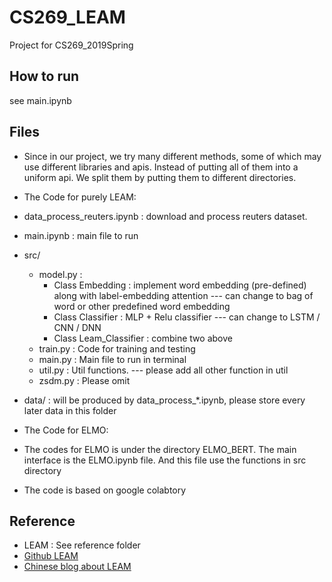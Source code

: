 # CS269_LEAM

Project for CS269_2019Spring

## How to run

see main.ipynb

## Files
- Since in our project, we try many different methods, some of which may use different libraries and apis. Instead of putting all of them into a uniform api. We split them by putting them to different directories.  

- The Code for purely LEAM:
- data_process_reuters.ipynb : download and process reuters dataset.
- main.ipynb : main file to run
- src/
  - model.py : 
    - Class Embedding : implement word embedding (pre-defined) along with label-embedding attention --- can change to bag of word or other predefined word embedding
    - Class Classifier : MLP + Relu classifier --- can change to LSTM / CNN / DNN
    - Class Leam_Classifier : combine two above
  - train.py : Code for training and testing 
  - main.py : Main file to run in terminal
  - util.py : Util functions. --- please add all other function in util
  - zsdm.py : Please omit
- data/ : will be produced by data_process_*.ipynb, please store every later data in this folder


- The Code for ELMO:
- The codes for ELMO is under the directory ELMO_BERT. The main interface is the ELMO.ipynb file. And this file use the functions in src directory
- The code is based on google colabtory 

## Reference 

- LEAM : See reference folder
- [Github LEAM](https://github.com/guoyinwang/)
- [Chinese blog about LEAM](https://zhuanlan.zhihu.com/p/54734708)
